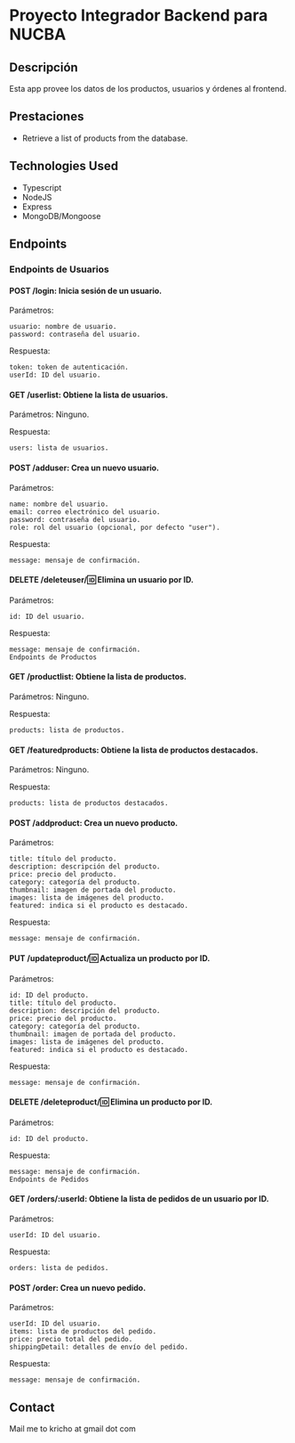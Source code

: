 # Proyecto Integrador Backend para NUCBA

## Descripción

Esta app provee los datos de los productos, usuarios y órdenes al frontend.

## Prestaciones

- Retrieve a list of products from the database.

## Technologies Used

- Typescript
- NodeJS
- Express
- MongoDB/Mongoose

## Endpoints

### Endpoints de Usuarios

#### POST /login: Inicia sesión de un usuario.

Parámetros:

```
usuario: nombre de usuario.
password: contraseña del usuario.
```

Respuesta:

```
token: token de autenticación.
userId: ID del usuario.
```

#### GET /userlist: Obtiene la lista de usuarios.

Parámetros: Ninguno.

Respuesta:

```
users: lista de usuarios.
```

#### POST /adduser: Crea un nuevo usuario.

Parámetros:

```
name: nombre del usuario.
email: correo electrónico del usuario.
password: contraseña del usuario.
role: rol del usuario (opcional, por defecto "user").
```

Respuesta:

```
message: mensaje de confirmación.
```

#### DELETE /deleteuser/:id: Elimina un usuario por ID.

Parámetros:

```
id: ID del usuario.
```

Respuesta:

```
message: mensaje de confirmación.
Endpoints de Productos
```

#### GET /productlist: Obtiene la lista de productos.

Parámetros: Ninguno.

Respuesta:

```
products: lista de productos.
```

#### GET /featuredproducts: Obtiene la lista de productos destacados.

Parámetros: Ninguno.

Respuesta:

```
products: lista de productos destacados.
```

#### POST /addproduct: Crea un nuevo producto.

Parámetros:

```
title: título del producto.
description: descripción del producto.
price: precio del producto.
category: categoría del producto.
thumbnail: imagen de portada del producto.
images: lista de imágenes del producto.
featured: indica si el producto es destacado.
```

Respuesta:

```
message: mensaje de confirmación.
```

#### PUT /updateproduct/:id: Actualiza un producto por ID.

Parámetros:

```
id: ID del producto.
title: título del producto.
description: descripción del producto.
price: precio del producto.
category: categoría del producto.
thumbnail: imagen de portada del producto.
images: lista de imágenes del producto.
featured: indica si el producto es destacado.
```

Respuesta:

```
message: mensaje de confirmación.
```

#### DELETE /deleteproduct/:id: Elimina un producto por ID.

Parámetros:

```
id: ID del producto.
```

Respuesta:

```
message: mensaje de confirmación.
Endpoints de Pedidos
```

#### GET /orders/:userId: Obtiene la lista de pedidos de un usuario por ID.

Parámetros:

```
userId: ID del usuario.
```

Respuesta:

```
orders: lista de pedidos.
```

#### POST /order: Crea un nuevo pedido.

Parámetros:

```
userId: ID del usuario.
items: lista de productos del pedido.
price: precio total del pedido.
shippingDetail: detalles de envío del pedido.
```

Respuesta:

```
message: mensaje de confirmación.
```

## Contact

Mail me to kricho at gmail dot com
